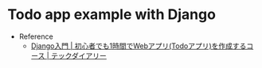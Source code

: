 # Todo app example with Django

- Reference
  - [Django入門 | 初心者でも1時間でWebアプリ(Todoアプリ)を作成するコース | テックダイアリー](https://tech-diary.net/django-todo-tutorial/)
